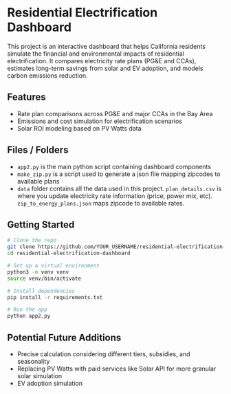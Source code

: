 # Residential Electrification Dashboard

This project is an interactive dashboard that helps California residents simulate the financial and environmental impacts of residential electrification. It compares electricity rate plans (PG&E and CCAs), estimates long-term savings from solar and EV adoption, and models carbon emissions reduction.

## Features

- Rate plan comparisons across PG&E and major CCAs in the Bay Area
- Emissions and cost simulation for electrification scenarios
- Solar ROI modeling based on PV Watts data

## Files / Folders
- `app2.py` is the main python script containing dashboard components
- `make_zip.py` is a script used to generate a json file mapping zipcodes to available plans
- `data` folder contains all the data used in this project. `plan_details.csv` is where you update electricity rate information (price, power mix, etc). `zip_to_energy_plans.json` maps zipcode to available rates.

## Getting Started

```bash
# Clone the repo
git clone https://github.com/YOUR_USERNAME/residential-electrification-dashboard.git
cd residential-electrification-dashboard

# Set up a virtual environment
python3 -m venv venv
source venv/bin/activate

# Install dependencies
pip install -r requirements.txt

# Run the app
python app2.py
```

## Potential Future Additions
- Precise calculation considering different tiers, subsidies, and seasonality
- Replacing PV Watts with paid services like Solar API for more granular solar simulation
- EV adoption simulation
